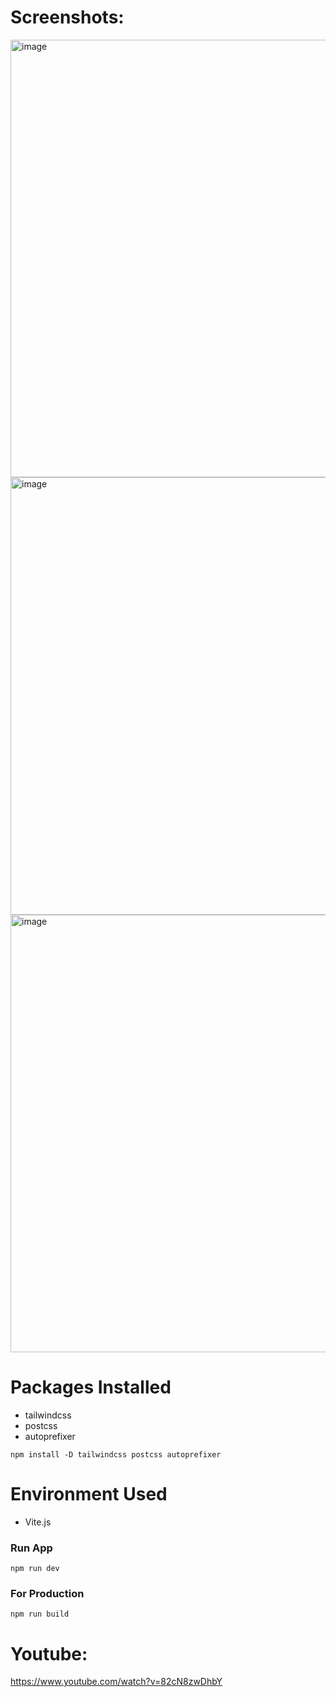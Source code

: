 # Screenshots:

<img width="700" alt="image" src="https://user-images.githubusercontent.com/42660669/230507698-0bad8e8d-3967-4482-9559-8f4bca86ab1f.png">
<img width="700" alt="image" src="https://user-images.githubusercontent.com/42660669/230507736-734ea871-ecb2-4aa6-9700-1647bd1120ed.png">
<img width="700" alt="image" src="https://user-images.githubusercontent.com/42660669/230507776-dea64a66-a8ff-4c02-ad91-d6c6fa429146.png">

# Packages Installed

- tailwindcss
- postcss
- autoprefixer<br />

`npm install -D tailwindcss postcss autoprefixer`

# Environment Used

- Vite.js

### Run App

`npm run dev`

### For Production

`npm run build`

# Youtube:

https://www.youtube.com/watch?v=82cN8zwDhbY

